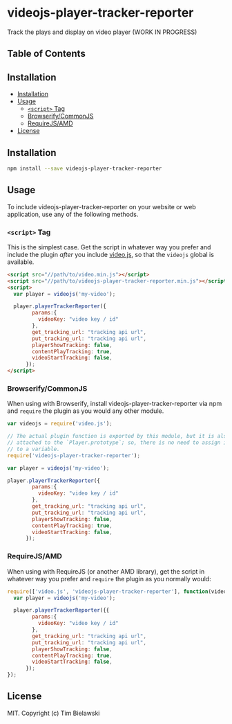 # videojs-player-tracker-reporter

Track the plays and display on video player (WORK IN PROGRESS)

## Table of Contents

<!-- START doctoc generated TOC please keep comment here to allow auto update -->
<!-- DON'T EDIT THIS SECTION, INSTEAD RE-RUN doctoc TO UPDATE -->
## Installation

- [Installation](#installation)
- [Usage](#usage)
  - [`<script>` Tag](#script-tag)
  - [Browserify/CommonJS](#browserifycommonjs)
  - [RequireJS/AMD](#requirejsamd)
- [License](#license)

<!-- END doctoc generated TOC please keep comment here to allow auto update -->
## Installation

```sh
npm install --save videojs-player-tracker-reporter
```

## Usage

To include videojs-player-tracker-reporter on your website or web application, use any of the following methods.

### `<script>` Tag

This is the simplest case. Get the script in whatever way you prefer and include the plugin _after_ you include [video.js][videojs], so that the `videojs` global is available.

```html
<script src="//path/to/video.min.js"></script>
<script src="//path/to/videojs-player-tracker-reporter.min.js"></script>
<script>
  var player = videojs('my-video');

  player.playerTrackerReporter({
        params:{
          videoKey: "video key / id"
        },
        get_tracking_url: "tracking api url",
        put_tracking_url: "tracking api url",
        playerShowTracking: false,
        contentPlayTracking: true,
        videoStartTracking: false,
      });
</script>
```

### Browserify/CommonJS

When using with Browserify, install videojs-player-tracker-reporter via npm and `require` the plugin as you would any other module.

```js
var videojs = require('video.js');

// The actual plugin function is exported by this module, but it is also
// attached to the `Player.prototype`; so, there is no need to assign it
// to a variable.
require('videojs-player-tracker-reporter');

var player = videojs('my-video');

player.playerTrackerReporter({
        params:{
          videoKey: "video key / id"
        },
        get_tracking_url: "tracking api url",
        put_tracking_url: "tracking api url",
        playerShowTracking: false,
        contentPlayTracking: true,
        videoStartTracking: false,
      });
```

### RequireJS/AMD

When using with RequireJS (or another AMD library), get the script in whatever way you prefer and `require` the plugin as you normally would:

```js
require(['video.js', 'videojs-player-tracker-reporter'], function(videojs) {
  var player = videojs('my-video');

  player.playerTrackerReporter({{
        params:{
          videoKey: "video key / id"
        },
        get_tracking_url: "tracking api url",
        put_tracking_url: "tracking api url",
        playerShowTracking: false,
        contentPlayTracking: true,
        videoStartTracking: false,
      });
});
```

## License

MIT. Copyright (c) Tim Bielawski


[videojs]: http://videojs.com/
